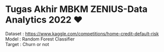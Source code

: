 # Tugas Akhir MBKM ZENIUS-Data Analytics 2022 ❤️

Dataset : https://www.kaggle.com/competitions/home-credit-default-risk<br>
Model   : Random Forest Classifier<br> 
Target  : Churn or not
